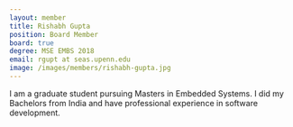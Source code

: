 ```yaml
---
layout: member
title: Rishabh Gupta
position: Board Member
board: true
degree: MSE EMBS 2018
email: rgupt at seas.upenn.edu
image: /images/members/rishabh-gupta.jpg
---
```


I am a graduate student pursuing Masters in Embedded Systems. I did my Bachelors from India and have professional experience in software development.
